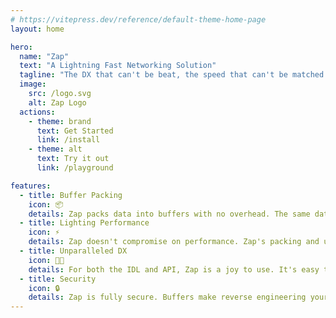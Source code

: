 ```yaml
---
# https://vitepress.dev/reference/default-theme-home-page
layout: home

hero:
  name: "Zap"
  text: "A Lightning Fast Networking Solution"
  tagline: "The DX that can't be beat, the speed that can't be matched. The future of Roblox networking is here."
  image:
    src: /logo.svg
    alt: Zap Logo
  actions:
    - theme: brand
      text: Get Started
      link: /install
    - theme: alt
      text: Try it out
      link: /playground

features:
  - title: Buffer Packing
    icon: 📦
    details: Zap packs data into buffers with no overhead. The same data can be sent using a fraction of the bandwidth.
  - title: Lighting Performance
    icon: ⚡
    details: Zap doesn't compromise on performance. Zap's packing and unpacking is typically faster than Roblox's generic encoding.
  - title: Unparalleled DX
    icon: 🧑‍💻
    details: For both the IDL and API, Zap is a joy to use. It's easy to learn, easy to use, and easy to debug. It's the best DX you'll find.
  - title: Security
    icon: 🔒
    details: Zap is fully secure. Buffers make reverse engineering your game's networking much harder and Zap validates all data received.
---
```


<!--
Zap Logo sourced from Twitter (https://github.com/twitter/twemoji/blob/master/assets/svg/26a1.svg) and is under the CC BY 4.0 (https://creativecommons.org/licenses/by/4.0/) license.
-->
